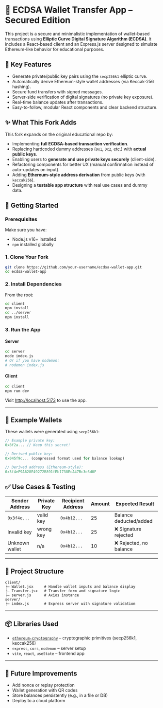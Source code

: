 # 🔐 ECDSA Wallet Transfer App – Secured Edition

This project is a secure and minimalistic implementation of wallet-based transactions using **Elliptic Curve Digital Signature Algorithm (ECDSA)**. It includes a React-based client and an Express.js server designed to simulate Ethereum-like behavior for educational purposes.

## 🌟 Key Features

* Generate private/public key pairs using the `secp256k1` elliptic curve.
* Automatically derive Ethereum-style wallet addresses (via Keccak-256 hashing).
* Secure fund transfers with signed messages.
* Server-side verification of digital signatures (no private key exposure).
* Real-time balance updates after transactions.
* Easy-to-follow, modular React components and clear backend structure.

## ✨ What This Fork Adds

This fork expands on the original educational repo by:

* Implementing **full ECDSA-based transaction verification**.
* Replacing hardcoded dummy addresses (`0x1`, `0x2`, etc.) with **actual public keys**.
* Enabling users to **generate and use private keys securely** (client-side).
* Refactoring components for better UX (manual confirmation instead of auto-updates on input).
* Adding **Ethereum-style address derivation** from public keys (with `keccak256`).
* Designing a **testable app structure** with real use cases and dummy data.

## 🔧 Getting Started

### Prerequisites

Make sure you have:

* Node.js v16+ installed
* `npm` installed globally

### 1. Clone Your Fork

```bash
git clone https://github.com/your-username/ecdsa-wallet-app.git
cd ecdsa-wallet-app
```

### 2. Install Dependencies

From the root:

```bash
cd client
npm install
cd ../server
npm install
```

### 3. Run the App

#### Server

```bash
cd server
node index.js
# Or if you have nodemon:
# nodemon index.js
```

#### Client

```bash
cd client
npm run dev
```

Visit [http://localhost:5173](http://localhost:5173) to use the app.

---

## 🧲 Example Wallets

These wallets were generated using `secp256k1`:

```js
// Example private key:
0x8f2a... // Keep this secret!

// Derived public key:
0x045f9c... (compressed format used for balance lookup)

// Derived address (Ethereum-style):
0x3f4eF9A628E49272B891fEb1738EcA47Bc3e3d0F
```

## ✅ Use Cases & Testing

| Sender Address | Private Key | Recipient Address | Amount | Expected Result        |
| -------------- | ----------- | ----------------- | ------ | ---------------------- |
| `0x3f4e...`    | valid key   | `0x4b12...`       | 25     | Balance deducted/added |
| Invalid key    | wrong key   | `0x4b12...`       | 25     | ❌ Signature rejected   |
| Unknown wallet | n/a         | `0x4b12...`       | 10     | ❌ Rejected, no balance |

---

## 📁 Project Structure

```
client/
├— Wallet.jsx     # Handle wallet inputs and balance display
├— Transfer.jsx   # Transfer form and signature logic
├— server.js      # Axios instance
server/
├— index.js       # Express server with signature validation
```

---

## 📦 Libraries Used

* [`ethereum-cryptography`](https://www.npmjs.com/package/ethereum-cryptography) – cryptographic primitives (secp256k1, keccak256)
* `express`, `cors`, `nodemon` – server setup
* `vite`, `react`, `useState` – frontend app

---

## 🚀 Future Improvements

* Add nonce or replay protection
* Wallet generation with QR codes
* Store balances persistently (e.g., in a file or DB)
* Deploy to a cloud platform

